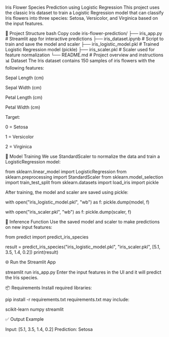 Iris Flower Species Prediction using Logistic Regression
This project uses the classic Iris dataset to train a Logistic Regression model that can classify Iris flowers into three species:
Setosa, Versicolor, and Virginica based on the input features.

📁 Project Structure
bash
Copy code
iris-flower-prediction/
├── iris_app.py                 # Streamlit app for interactive predictions
├── iris_dataset.ipynb          # Script to train and save the model and scaler
├── iris_logistic_model.pkl     # Trained Logistic Regression model (pickle)
├── iris_scaler.pkl             # Scaler used for feature normalization
└── README.md                   # Project overview and instructions
📊 Dataset
The Iris dataset contains 150 samples of iris flowers with the following features:

Sepal Length (cm)

Sepal Width (cm)

Petal Length (cm)

Petal Width (cm)

Target:

0 = Setosa

1 = Versicolor

2 = Virginica

🧪 Model Training
We use StandardScaler to normalize the data and train a LogisticRegression model:


from sklearn.linear_model import LogisticRegression
from sklearn.preprocessing import StandardScaler
from sklearn.model_selection import train_test_split
from sklearn.datasets import load_iris
import pickle

After training, the model and scaler are saved using pickle:


with open("iris_logistic_model.pkl", "wb") as f:
    pickle.dump(model, f)

with open("iris_scaler.pkl", "wb") as f:
    pickle.dump(scaler, f)
    
🧠 Inference Function
Use the saved model and scaler to make predictions on new input features:


from predict import predict_iris_species

result = predict_iris_species("iris_logistic_model.pkl", "iris_scaler.pkl", [5.1, 3.5, 1.4, 0.2])
print(result)

🌐 Run the Streamlit App

streamlit run iris_app.py
Enter the input features in the UI and it will predict the Iris species.

📦 Requirements
Install required libraries:


pip install -r requirements.txt
requirements.txt may include:


scikit-learn
numpy
streamlit

✅ Output Example

Input: [5.1, 3.5, 1.4, 0.2]
Prediction: Setosa
